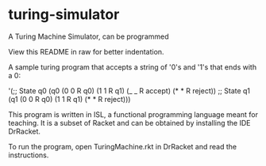 # turing-simulator
A Turing Machine Simulator, can be programmed

View this README in raw for better indentation.

A sample turing program that accepts a string of '0's and '1's that ends with a 0:

'(;; State q0
  (q0 (0 0 R q0)
      (1 1 R q1)
      (_ _ R accept)
      (* * R reject))
   ;; State q1
  (q1 (0 0 R q0)
      (1 1 R q1)
      (* * R reject)))

This program is written in ISL, a functional programming language meant for teaching. It is a subset of Racket and can be obtained by installing the IDE DrRacket.

To run the program, open TuringMachine.rkt in DrRacket and read the instructions.
